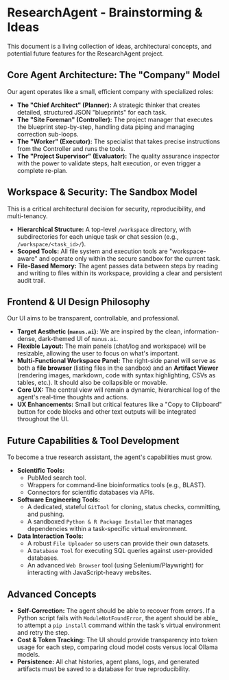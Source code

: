 # ResearchAgent - Brainstorming & Ideas

This document is a living collection of ideas, architectural concepts, and potential future features for the ResearchAgent project.

## Core Agent Architecture: The "Company" Model

Our agent operates like a small, efficient company with specialized roles:

-   **The "Chief Architect" (Planner):** A strategic thinker that creates detailed, structured JSON "blueprints" for each task.
-   **The "Site Foreman" (Controller):** The project manager that executes the blueprint step-by-step, handling data piping and managing correction sub-loops.
-   **The "Worker" (Executor):** The specialist that takes precise instructions from the Controller and runs the tools.
-   **The "Project Supervisor" (Evaluator):** The quality assurance inspector with the power to validate steps, halt execution, or even trigger a complete re-plan.

## Workspace & Security: The Sandbox Model

This is a critical architectural decision for security, reproducibility, and multi-tenancy.

-   **Hierarchical Structure:** A top-level `/workspace` directory, with subdirectories for each unique task or chat session (e.g., `/workspace/<task_id>/`).
-   **Scoped Tools:** All file system and execution tools are "workspace-aware" and operate only within the secure sandbox for the current task.
-   **File-Based Memory:** The agent passes data between steps by reading and writing to files within its workspace, providing a clear and persistent audit trail.

## Frontend & UI Design Philosophy

Our UI aims to be transparent, controllable, and professional.

-   **Target Aesthetic (`manus.ai`):** We are inspired by the clean, information-dense, dark-themed UI of `manus.ai`.
-   **Flexible Layout:** The main panels (chat/log and workspace) will be resizable, allowing the user to focus on what's important.
-   **Multi-Functional Workspace Panel:** The right-side panel will serve as both a **file browser** (listing files in the sandbox) and an **Artifact Viewer** (rendering images, markdown, code with syntax highlighting, CSVs as tables, etc.). It should also be collapsible or movable.
-   **Core UX:** The central view will remain a dynamic, hierarchical log of the agent's real-time thoughts and actions.
-   **UX Enhancements:** Small but critical features like a "Copy to Clipboard" button for code blocks and other text outputs will be integrated throughout the UI.

## Future Capabilities & Tool Development

To become a true research assistant, the agent's capabilities must grow.

-   **Scientific Tools:**
    -   PubMed search tool.
    -   Wrappers for command-line bioinformatics tools (e.g., BLAST).
    -   Connectors for scientific databases via APIs.
-   **Software Engineering Tools:**
    -   A dedicated, stateful `GitTool` for cloning, status checks, committing, and pushing.
    -   A sandboxed `Python & R Package Installer` that manages dependencies within a task-specific virtual environment.
-   **Data Interaction Tools:**
    -   A robust `File Uploader` so users can provide their own datasets.
    -   A `Database Tool` for executing SQL queries against user-provided databases.
    -   An advanced `Web Browser` tool (using Selenium/Playwright) for interacting with JavaScript-heavy websites.

## Advanced Concepts

-   **Self-Correction:** The agent should be able to recover from errors. If a Python script fails with `ModuleNotFoundError`, the agent should be able\_ to attempt a `pip install` command within the task's virtual environment and retry the step.
-   **Cost & Token Tracking:** The UI should provide transparency into token usage for each step, comparing cloud model costs versus local Ollama models.
-   **Persistence:** All chat histories, agent plans, logs, and generated artifacts must be saved to a database for true reproducibility.
